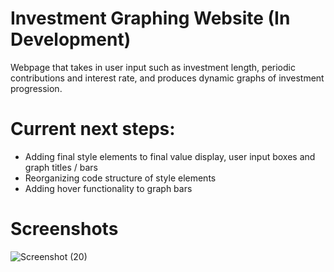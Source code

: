 # Investment Graphing Website (In Development)
Webpage that takes in user input such as investment length, periodic contributions and interest rate, and produces dynamic graphs of investment progression.

# Current next steps: 
- Adding final style elements to final value display, user input boxes and graph titles / bars
- Reorganizing code structure of style elements
- Adding hover functionality to graph bars

# Screenshots

![Screenshot (20)](https://user-images.githubusercontent.com/97311304/158279656-7547624d-338b-4601-af41-247df173e2c5.png)
